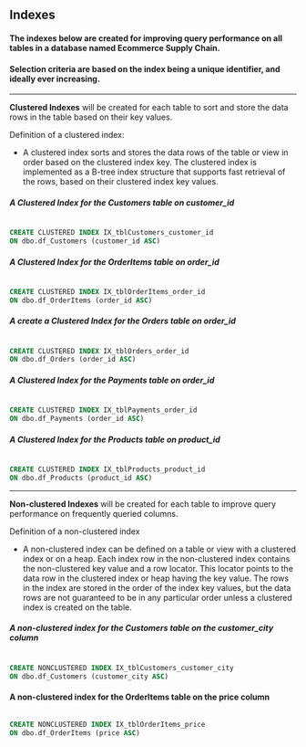 ## Indexes

#### The indexes below are created for improving query performance on all tables in a database named Ecommerce Supply Chain.
#### Selection criteria are based on the index being a unique identifier, and ideally ever increasing. 

---

**Clustered Indexes** will be created for each table to sort and store the data rows in the table based on their key values.

Definition of a clustered index:

- A clustered index sorts and stores the data rows of the table or view in order based on the clustered index key. The clustered index is implemented as a B-tree index structure that supports fast retrieval of the rows, based on their clustered index key values.

##### A Clustered Index for the Customers table on customer_id

```sql

CREATE CLUSTERED INDEX IX_tblCustomers_customer_id
ON dbo.df_Customers (customer_id ASC)

```

##### A Clustered Index for the OrderItems table on order_id

```sql

CREATE CLUSTERED INDEX IX_tblOrderItems_order_id
ON dbo.df_OrderItems (order_id ASC)

```

##### A create a Clustered Index for the Orders table on order_id

```sql

CREATE CLUSTERED INDEX IX_tblOrders_order_id
ON dbo.df_Orders (order_id ASC)

```

##### A Clustered Index for the Payments table on order_id

```sql

CREATE CLUSTERED INDEX IX_tblPayments_order_id
ON dbo.df_Payments (order_id ASC)

```

##### A Clustered Index for the Products table on product_id

```sql

CREATE CLUSTERED INDEX IX_tblProducts_product_id
ON dbo.df_Products (product_id ASC)

```

---

**Non-clustered Indexes** will be created for each table to improve query performance on frequently queried columns.

Definition of a non-clustered index 

- A non-clustered index can be defined on a table or view with a clustered index or on a heap. Each index row in the non-clustered index contains the non-clustered key value and a row locator. This locator points to the data row in the clustered index or heap having the key value. The rows in the index are stored in the order of the index key values, but the data rows are not guaranteed to be in any particular order unless a clustered index is created on the table.

##### A non-clustered index for the Customers table on the customer_city column

```sql

CREATE NONCLUSTERED INDEX IX_tblCustomers_customer_city
ON dbo.df_Customers (customer_city ASC)

```

#### A non-clustered index for the OrderItems table on the price column

```sql

CREATE NONCLUSTERED INDEX IX_tblOrderItems_price
ON dbo.df_OrderItems (price ASC)

```






